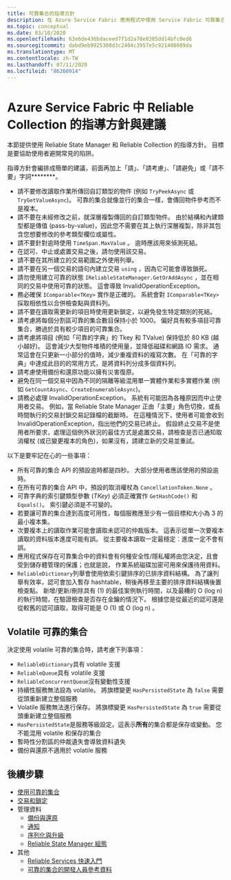 ```yaml
---
title: 可靠集合的指導方針
description: 在 Azure Service Fabric 應用程式中使用 Service Fabric 可靠集合的指導方針和建議。
ms.topic: conceptual
ms.date: 03/10/2020
ms.openlocfilehash: 63e6de436bdaceed7f1d2a78e8385dd14bfc0ed6
ms.sourcegitcommit: dabd9eb9925308d3c2404c3957e5c921408089da
ms.translationtype: MT
ms.contentlocale: zh-TW
ms.lasthandoff: 07/11/2020
ms.locfileid: "86260914"
---
```

# <a name="guidelines-and-recommendations-for-reliable-collections-in-azure-service-fabric"></a>Azure Service Fabric 中 Reliable Collection 的指導方針與建議
本節提供使用 Reliable State Manager 和 Reliable Collection 的指導方針。 目標是要協助使用者避開常見的陷阱。

指導方針會編排成簡單的建議，前面再加上「請」、「請考慮」、「請避免」或「請不要」字詞********。

* 請不要修改讀取作業所傳回自訂類型的物件 (例如 `TryPeekAsync` 或 `TryGetValueAsync`)。 可靠的集合就像並行的集合一樣，會傳回物件參考而不是複本。
* 請不要在未經修改之前，就深層複製傳回的自訂類型物件。 由於結構和內建類型都是傳值 (pass-by-value)，因此您不需要在其上執行深層複製，除非其包含您想要修改的參考類型欄位或屬性。
* 請不要針對逾時使用 `TimeSpan.MaxValue` 。 逾時應該用來偵測死結。
* 在認可、中止或處置交易之後，請勿使用該交易。
* 請不要在其所建立的交易範圍之外使用列舉。
* 請不要在另一個交易的語句內建立交易 `using` ，因為它可能會導致鎖死。
* 請勿使用建立可靠的狀態 `IReliableStateManager.GetOrAddAsync` ，並在相同的交易中使用可靠的狀態。 這會導致 InvalidOperationException。
* 務必確保 `IComparable<TKey>` 實作是正確的。 系統會對 `IComparable<TKey>` 採取相依性以合併檢查點與資料列。
* 請不要在讀取需更新的項目時使用更新鎖定，以避免發生特定類別的死結。
* 請考慮將每個分割區可靠的集合數目保持小於 1000。 偏好具有較多項目可靠集合，勝過於具有較少項目的可靠集合。
* 請考慮將項目 (例如「可靠的字典」的 Tkey 和 TValue) 保持低於 80 KB (越小越好)。 這會減少大型物件堆積的使用量，並降低磁碟和網路 IO 需求。 通常這會在只更新一小部分的值時，減少重複資料的複寫次數。 在「可靠的字典」中達成此目的的常用方式，是將資料列分成多個資料列。
* 請考慮使用備份和還原功能以擁有災害復原。
* 避免在同一個交易中因為不同的隔離等級混用單一實體作業和多實體作業 (例如 `GetCountAsync`、`CreateEnumerableAsync`)。
* 請務必處理 InvalidOperationException。 系統有可能因為各種原因而中止使用者交易。 例如，當 Reliable State Manager 正由「主要」角色切換，或長時間執行的交易封鎖交易記錄檔的截斷時。 在這種情況下，使用者可能會收到 InvalidOperationException，指出他們的交易已終止。 假設終止交易不是使用者所要求，處理這個例外狀況的最佳方式是處置交易，請檢查是否已通知取消權杖 (或已變更複本的角色)，如果沒有，請建立新的交易並重試。  

以下是要牢記在心的一些事項：

* 所有可靠的集合 API 的預設逾時都是四秒。 大部分使用者應該使用的預設逾時。
* 在所有可靠的集合 API 中，預設的取消權杖為 `CancellationToken.None` 。
* 可靠字典的索引鍵類型參數 (*TKey*) 必須正確實作 `GetHashCode()` 和 `Equals()`。 索引鍵必須是不可變的。
* 若要讓可靠的集合達到高度可用性，每個服務應至少有一個目標和大小為 3 的最小複本集。
* 次要複本上的讀取作業可能會讀取未認可的仲裁版本。
  這表示從單一次要複本讀取的資料版本進度可能有誤。
  從主要複本讀取一定最穩定︰進度一定不會有誤。
* 應用程式保存在可靠集合中的資料會有何種安全性/隱私權將由您決定，且會受到儲存體管理的保護；也就是說， 作業系統磁碟加密可用來保護待用資料。
* `ReliableDictionary`列舉會使用依索引鍵排序的已排序資料結構。 為了讓列舉有效率，認可會加入暫存 hashtable，稍後再移至主要的排序資料結構後置檢查點。 新增/更新/刪除具有 (1) 的最佳案例執行時間，以及最糟的 O (log n) 的執行時間，在驗證檢查是否存在金鑰的情況下。 根據您是從最近的認可還是從較舊的認可讀取，取得可能是 O (1) 或 O (log n) 。

## <a name="volatile-reliable-collections"></a>Volatile 可靠的集合
決定使用 volatile 可靠的集合時，請考慮下列事項：

* ```ReliableDictionary```具有 volatile 支援
* ```ReliableQueue```具有 volatile 支援
* ```ReliableConcurrentQueue```沒有變動性支援
* 持續性服務無法設為 volatile。 將旗標變更 ```HasPersistedState``` 為 ```false``` 需要從頭重新建立整個服務
* Volatile 服務無法進行保存。 將旗標變更 ```HasPersistedState``` 為 ```true``` 需要從頭重新建立整個服務
* ```HasPersistedState```是服務等級設定。這表示**所有**的集合都是保存或變動。 您不能混用 volatile 和保存的集合
* 暫時性分割區的仲裁遺失會導致資料遺失
* 備份與還原不適用於 volatile 服務

## <a name="next-steps"></a>後續步驟
* [使用可靠的集合](service-fabric-work-with-reliable-collections.md)
* [交易和鎖定](service-fabric-reliable-services-reliable-collections-transactions-locks.md)
* 管理資料
  * [備份與還原](service-fabric-reliable-services-backup-restore.md)
  * [通知](service-fabric-reliable-services-notifications.md)
  * [序列化與升級](service-fabric-application-upgrade-data-serialization.md)
  * [Reliable State Manager 組態](service-fabric-reliable-services-configuration.md)
* 其他
  * [Reliable Services 快速入門](service-fabric-reliable-services-quick-start.md)
  * [可靠的集合的開發人員參考資料](/dotnet/api/microsoft.servicefabric.data.collections?view=azure-dotnet#microsoft_servicefabric_data_collections)
